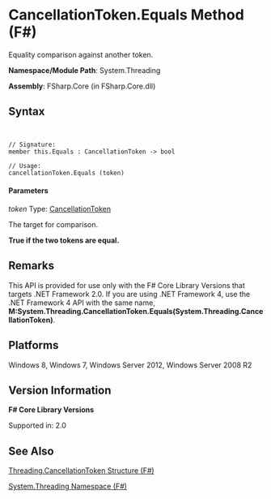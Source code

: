 # CancellationToken.Equals Method (F#)

Equality comparison against another token.

**Namespace/Module Path**: System.Threading

**Assembly**: FSharp.Core (in FSharp.Core.dll)


## Syntax


```


// Signature:
member this.Equals : CancellationToken -> bool

// Usage:
cancellationToken.Equals (token)

```



#### Parameters
*token*
Type: [CancellationToken](http://msdn.microsoft.com/en-us/library/31a3eafe-b61b-46c4-927d-bc9a3ae357c2)


The target for comparison.



**True if the two tokens are equal.**
## Remarks
This API is provided for use only with the F# Core Library Versions that targets .NET Framework 2.0. If you are using .NET Framework 4, use the .NET Framework 4 API with the same name, **M:System.Threading.CancellationToken.Equals(System.Threading.CancellationToken)**.


## Platforms
Windows 8, Windows 7, Windows Server 2012, Windows Server 2008 R2


## Version Information
**F# Core Library Versions**

Supported in: 2.0




## See Also
[Threading.CancellationToken Structure &#40;F&#35;&#41;](Threading.CancellationToken+Structure+%28FSharp%29.md)

[System.Threading Namespace &#40;F&#35;&#41;](System.Threading+Namespace+%28FSharp%29.md)

